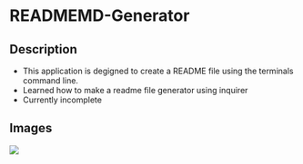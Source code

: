 # READMEMD-Generator

## Description

- This application is degigned to create a README file using the terminals command line.
- Learned how to make a readme file generator using inquirer
- Currently incomplete

## Images

![](2021-12-03-22-42-14.png)
